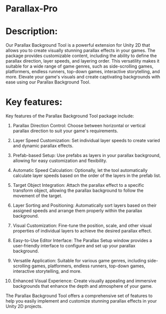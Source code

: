 # Parallax-Pro
# Description: 
Our Parallax Background Tool is a powerful extension for Unity 2D that allows you to create visually stunning parallax effects in your games. The package provides customizable content, including the ability to define the parallax direction, layer speeds, and layering order. This versatility makes it suitable for a wide range of game genres, such as side-scrolling games, platformers, endless runners, top-down games, interactive storytelling, and more. Elevate your game's visuals and create captivating backgrounds with ease using our Parallax Background Tool.
# Key features:
Key features of the Parallax Background Tool package include:

1. Parallax Direction Control: Choose between horizontal or vertical parallax direction to suit your game's requirements.

2. Layer Speed Customization: Set individual layer speeds to create varied and dynamic parallax effects.

3. Prefab-based Setup: Use prefabs as layers in your parallax background, allowing for easy customization and flexibility.

4. Automatic Speed Calculation: Optionally, let the tool automatically calculate layer speeds based on the order of the layers in the prefab list.

5. Target Object Integration: Attach the parallax effect to a specific transform object, allowing the parallax background to follow the movement of the target.

6. Layer Sorting and Positioning: Automatically sort layers based on their assigned speeds and arrange them properly within the parallax background.

7. Visual Customization: Fine-tune the position, scale, and other visual properties of individual layers to achieve the desired parallax effect.

8. Easy-to-Use Editor Interface: The Parallax Setup window provides a user-friendly interface to configure and set up your parallax background.

9. Versatile Application: Suitable for various game genres, including side-scrolling games, platformers, endless runners, top-down games, interactive storytelling, and more.

10. Enhanced Visual Experience: Create visually appealing and immersive backgrounds that enhance the depth and atmosphere of your game.

The Parallax Background Tool offers a comprehensive set of features to help you easily implement and customize stunning parallax effects in your Unity 2D projects.
